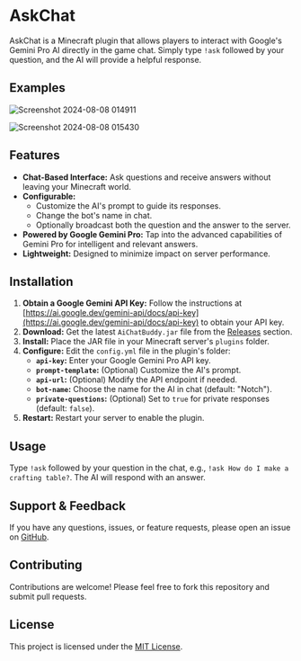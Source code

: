 # AskChat

AskChat is a Minecraft plugin that allows players to interact with Google's Gemini Pro AI directly in the game chat. Simply type `!ask` followed by your question, and the AI will provide a helpful response.

## Examples

![Screenshot 2024-08-08 014911](https://github.com/user-attachments/assets/d4030652-42b9-4b1a-9b22-ccbef5f28932)

![Screenshot 2024-08-08 015430](https://github.com/user-attachments/assets/94ad5277-029a-4a00-93e3-c13411f22cc9)

## Features

* **Chat-Based Interface:** Ask questions and receive answers without leaving your Minecraft world.
* **Configurable:**
    * Customize the AI's prompt to guide its responses.
    * Change the bot's name in chat.
    * Optionally broadcast both the question and the answer to the server.
* **Powered by Google Gemini Pro:** Tap into the advanced capabilities of Gemini Pro for intelligent and relevant answers.
* **Lightweight:** Designed to minimize impact on server performance.

## Installation

1. **Obtain a Google Gemini API Key:** Follow the instructions at [https://ai.google.dev/gemini-api/docs/api-key](https://ai.google.dev/gemini-api/docs/api-key) to obtain your API key. 
2. **Download:** Get the latest `AiChatBuddy.jar` file from the [Releases](link-to-your-releases-page) section.
3. **Install:** Place the JAR file in your Minecraft server's `plugins` folder.
4. **Configure:** Edit the `config.yml` file in the plugin's folder:
    * **`api-key`:**  Enter your Google Gemini Pro API key.
    * **`prompt-template`:** (Optional) Customize the AI's prompt.
    * **`api-url`:** (Optional) Modify the API endpoint if needed.
    * **`bot-name`:**  Choose the name for the AI in chat (default: "Notch").
    * **`private-questions`:** (Optional) Set to `true` for private responses (default: `false`). 
5. **Restart:** Restart your server to enable the plugin.

## Usage

Type `!ask` followed by your question in the chat, e.g., `!ask How do I make a crafting table?`. The AI will respond with an answer.

## Support & Feedback

If you have any questions, issues, or feature requests, please open an issue on [GitHub](link-to-your-github-repo).

## Contributing

Contributions are welcome! Please feel free to fork this repository and submit pull requests.

## License

This project is licensed under the [MIT License](LICENSE).
